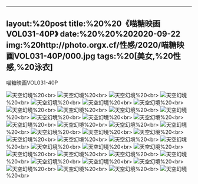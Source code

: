 ﻿---
layout:%20post
title:%20%20《喵糖映画VOL031-40P》
date:%20%20%202020-09-22
img:%20http://photo.orgx.cf/性感/2020/喵糖映画VOL031-40P/000.jpg
tags:%20[美女,%20性感,%20泳衣]
---

喵糖映画VOL031-40P



![天空幻境](http://photo.orgx.cf/性感/2020/喵糖映画VOL031-40P/001.jpg%20''天空幻境'')%20<br>
![天空幻境](http://photo.orgx.cf/性感/2020/喵糖映画VOL031-40P/002.jpg%20''天空幻境'')%20<br>
![天空幻境](http://photo.orgx.cf/性感/2020/喵糖映画VOL031-40P/003.jpg%20''天空幻境'')%20<br>
![天空幻境](http://photo.orgx.cf/性感/2020/喵糖映画VOL031-40P/004.jpg%20''天空幻境'')%20<br>
![天空幻境](http://photo.orgx.cf/性感/2020/喵糖映画VOL031-40P/005.jpg%20''天空幻境'')%20<br>
![天空幻境](http://photo.orgx.cf/性感/2020/喵糖映画VOL031-40P/006.jpg%20''天空幻境'')%20<br>
![天空幻境](http://photo.orgx.cf/性感/2020/喵糖映画VOL031-40P/007.jpg%20''天空幻境'')%20<br>
![天空幻境](http://photo.orgx.cf/性感/2020/喵糖映画VOL031-40P/008.jpg%20''天空幻境'')%20<br>
![天空幻境](http://photo.orgx.cf/性感/2020/喵糖映画VOL031-40P/009.jpg%20''天空幻境'')%20<br>
![天空幻境](http://photo.orgx.cf/性感/2020/喵糖映画VOL031-40P/010.jpg%20''天空幻境'')%20<br>
![天空幻境](http://photo.orgx.cf/性感/2020/喵糖映画VOL031-40P/011.jpg%20''天空幻境'')%20<br>
![天空幻境](http://photo.orgx.cf/性感/2020/喵糖映画VOL031-40P/012.jpg%20''天空幻境'')%20<br>
![天空幻境](http://photo.orgx.cf/性感/2020/喵糖映画VOL031-40P/013.jpg%20''天空幻境'')%20<br>
![天空幻境](http://photo.orgx.cf/性感/2020/喵糖映画VOL031-40P/014.jpg%20''天空幻境'')%20<br>
![天空幻境](http://photo.orgx.cf/性感/2020/喵糖映画VOL031-40P/015.jpg%20''天空幻境'')%20<br>
![天空幻境](http://photo.orgx.cf/性感/2020/喵糖映画VOL031-40P/016.jpg%20''天空幻境'')%20<br>
![天空幻境](http://photo.orgx.cf/性感/2020/喵糖映画VOL031-40P/017.jpg%20''天空幻境'')%20<br>
![天空幻境](http://photo.orgx.cf/性感/2020/喵糖映画VOL031-40P/018.jpg%20''天空幻境'')%20<br>
![天空幻境](http://photo.orgx.cf/性感/2020/喵糖映画VOL031-40P/019.jpg%20''天空幻境'')%20<br>
![天空幻境](http://photo.orgx.cf/性感/2020/喵糖映画VOL031-40P/020.jpg%20''天空幻境'')%20<br>
![天空幻境](http://photo.orgx.cf/性感/2020/喵糖映画VOL031-40P/021.jpg%20''天空幻境'')%20<br>
![天空幻境](http://photo.orgx.cf/性感/2020/喵糖映画VOL031-40P/022.jpg%20''天空幻境'')%20<br>
![天空幻境](http://photo.orgx.cf/性感/2020/喵糖映画VOL031-40P/023.jpg%20''天空幻境'')%20<br>
![天空幻境](http://photo.orgx.cf/性感/2020/喵糖映画VOL031-40P/024.jpg%20''天空幻境'')%20<br>
![天空幻境](http://photo.orgx.cf/性感/2020/喵糖映画VOL031-40P/025.jpg%20''天空幻境'')%20<br>
![天空幻境](http://photo.orgx.cf/性感/2020/喵糖映画VOL031-40P/026.jpg%20''天空幻境'')%20<br>
![天空幻境](http://photo.orgx.cf/性感/2020/喵糖映画VOL031-40P/027.jpg%20''天空幻境'')%20<br>
![天空幻境](http://photo.orgx.cf/性感/2020/喵糖映画VOL031-40P/028.jpg%20''天空幻境'')%20<br>
![天空幻境](http://photo.orgx.cf/性感/2020/喵糖映画VOL031-40P/029.jpg%20''天空幻境'')%20<br>
![天空幻境](http://photo.orgx.cf/性感/2020/喵糖映画VOL031-40P/030.jpg%20''天空幻境'')%20<br>
![天空幻境](http://photo.orgx.cf/性感/2020/喵糖映画VOL031-40P/031.jpg%20''天空幻境'')%20<br>
![天空幻境](http://photo.orgx.cf/性感/2020/喵糖映画VOL031-40P/032.jpg%20''天空幻境'')%20<br>
![天空幻境](http://photo.orgx.cf/性感/2020/喵糖映画VOL031-40P/033.jpg%20''天空幻境'')%20<br>
![天空幻境](http://photo.orgx.cf/性感/2020/喵糖映画VOL031-40P/034.jpg%20''天空幻境'')%20<br>
![天空幻境](http://photo.orgx.cf/性感/2020/喵糖映画VOL031-40P/035.jpg%20''天空幻境'')%20<br>
![天空幻境](http://photo.orgx.cf/性感/2020/喵糖映画VOL031-40P/036.jpg%20''天空幻境'')%20<br>
![天空幻境](http://photo.orgx.cf/性感/2020/喵糖映画VOL031-40P/037.jpg%20''天空幻境'')%20<br>
![天空幻境](http://photo.orgx.cf/性感/2020/喵糖映画VOL031-40P/038.jpg%20''天空幻境'')%20<br>
![天空幻境](http://photo.orgx.cf/性感/2020/喵糖映画VOL031-40P/039.jpg%20''天空幻境'')%20<br>